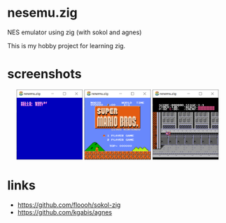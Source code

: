 # nesemu.zig

NES emulator using zig (with sokol and agnes)

This is my hobby project for learning zig.

# screenshots

<p align="center">
  <img src="screenshots/Snipaste_2023-04-07_00-00-36.png" alt="" width="30%">
  <img src="screenshots/Snipaste_2023-04-06_23-59-41.png" alt="" width="30%">
  <img src="screenshots/Snipaste_2023-04-07_00-00-12.png" alt="" width="30%">
</p>

# links

- https://github.com/floooh/sokol-zig
- https://github.com/kgabis/agnes
